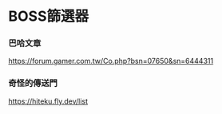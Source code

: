 # BOSS篩選器 

### 巴哈文章
https://forum.gamer.com.tw/Co.php?bsn=07650&sn=6444311<br>

### 奇怪的傳送門
https://hiteku.fly.dev/list<br>
